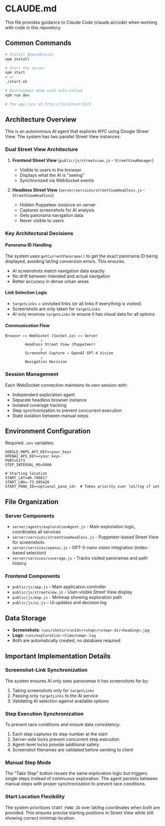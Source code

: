 # CLAUDE.md

This file provides guidance to Claude Code (claude.ai/code) when working with code in this repository.

## Common Commands

```bash
# Install dependencies
npm install

# Start the server
npm start
# or
./start.sh

# Development mode with auto-reload
npm run dev

# The app runs at http://localhost:5173
```

## Architecture Overview

This is an autonomous AI agent that explores NYC using Google Street View. The system has two parallel Street View instances:

### Dual Street View Architecture
1. **Frontend Street View** (`public/js/streetview.js` - `StreetViewManager`)
   - Visible to users in the browser
   - Displays what the AI is "seeing"
   - Synchronized via WebSocket events

2. **Headless Street View** (`server/services/streetViewHeadless.js` - `StreetViewHeadless`)
   - Hidden Puppeteer instance on server
   - Captures screenshots for AI analysis
   - Gets panorama navigation data
   - Never visible to users

### Key Architectural Decisions

#### Panorama ID Handling
The system uses `getCurrentPanorama()` to get the exact panorama ID being displayed, avoiding lat/lng conversion errors. This ensures:
- AI screenshots match navigation data exactly
- No drift between intended and actual navigation
- Better accuracy in dense urban areas

#### Link Selection Logic
- `targetLinks` = unvisited links (or all links if everything is visited)
- Screenshots are only taken for `targetLinks`
- AI only receives `targetLinks` to ensure it has visual data for all options

#### Communication Flow
```
Browser ←→ WebSocket (Socket.io) ←→ Server
                ↓
         Headless Street View (Puppeteer)
                ↓
         Screenshot Capture → OpenAI GPT-4 Vision
                ↓
         Navigation Decision
```

### Session Management
Each WebSocket connection maintains its own session with:
- Independent exploration agent
- Separate headless browser instance
- Isolated coverage tracking
- Step synchronization to prevent concurrent execution
- State isolation between manual steps

## Environment Configuration

Required `.env` variables:
```env
GOOGLE_MAPS_API_KEY=<your_key>
OPENAI_API_KEY=<your_key>
PORT=5173
STEP_INTERVAL_MS=5000

# Starting location
START_LAT=40.748817
START_LNG=-73.985428
START_PANO_ID=<optional_pano_id>  # Takes priority over lat/lng if set
```

## File Organization

### Server Components
- `server/agents/explorationAgent.js` - Main exploration logic, coordinates all services
- `server/services/streetViewHeadless.js` - Puppeteer-based Street View for screenshots
- `server/services/openai.js` - GPT-5-nano vision integration (index-based selection)
- `server/services/coverage.js` - Tracks visited panoramas and path history

### Frontend Components
- `public/js/app.js` - Main application controller
- `public/js/streetview.js` - User-visible Street View display
- `public/js/map.js` - Minimap showing exploration path
- `public/js/ui.js` - UI updates and decision log

## Data Storage

- **Screenshots**: `runs/shots/<runId>/<step>/<step>-dir<heading>.jpg`
- **Logs**: `runs/exploration-<timestamp>.log`
- Both are automatically created, no database required

## Important Implementation Details

### Screenshot-Link Synchronization
The system ensures AI only sees panoramas it has screenshots for by:
1. Taking screenshots only for `targetLinks`
2. Passing only `targetLinks` to the AI service
3. Validating AI selection against available options

### Step Execution Synchronization
To prevent race conditions and ensure data consistency:
1. Each step captures its step number at the start
2. Server-side locks prevent concurrent step execution
3. Agent-level locks provide additional safety
4. Screenshot filenames are validated before sending to client

### Manual Step Mode
The "Take Step" button reuses the same exploration logic but triggers single steps instead of continuous exploration. The agent persists between manual steps with proper synchronization to prevent race conditions.

### Start Location Flexibility
The system prioritizes `START_PANO_ID` over lat/lng coordinates when both are provided. This ensures precise starting positions in Street View while still showing correct minimap location.